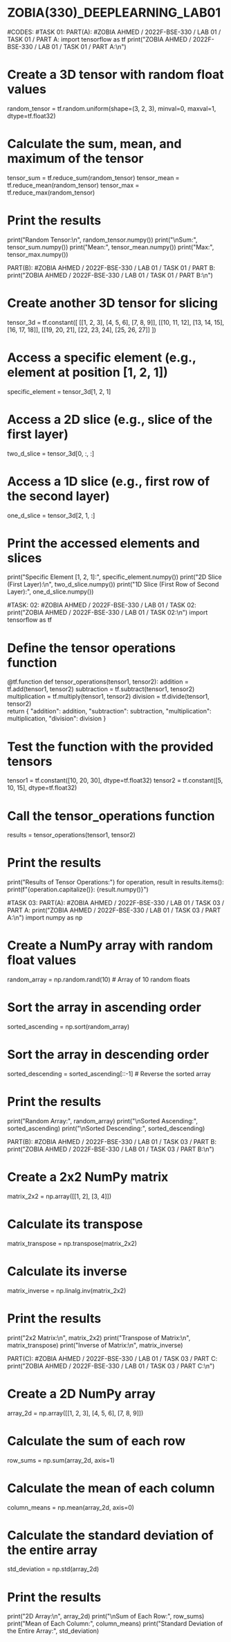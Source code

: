 # ZOBIA(330)_DEEPLEARNING_LAB01

#CODES:
#TASK 01:
PART(A):
#ZOBIA AHMED / 2022F-BSE-330 / LAB 01 / TASK 01 / PART A:
import tensorflow as tf
print("ZOBIA AHMED / 2022F-BSE-330 / LAB 01 / TASK 01 / PART A:\n")
# Create a 3D tensor with random float values
random_tensor = tf.random.uniform(shape=(3, 2, 3), minval=0, maxval=1, dtype=tf.float32)
# Calculate the sum, mean, and maximum of the tensor
tensor_sum = tf.reduce_sum(random_tensor)
tensor_mean = tf.reduce_mean(random_tensor)
tensor_max = tf.reduce_max(random_tensor)
# Print the results
print("Random Tensor:\n", random_tensor.numpy())
print("\nSum:", tensor_sum.numpy())
print("Mean:", tensor_mean.numpy())
print("Max:", tensor_max.numpy())

PART(B):
#ZOBIA AHMED / 2022F-BSE-330 / LAB 01 / TASK 01 / PART B:
print("ZOBIA AHMED / 2022F-BSE-330 / LAB 01 / TASK 01 / PART B:\n")
# Create another 3D tensor for slicing
tensor_3d = tf.constant([
    [[1, 2, 3], [4, 5, 6], [7, 8, 9]],
    [[10, 11, 12], [13, 14, 15], [16, 17, 18]],
    [[19, 20, 21], [22, 23, 24], [25, 26, 27]]
])
# Access a specific element (e.g., element at position [1, 2, 1])
specific_element = tensor_3d[1, 2, 1]
# Access a 2D slice (e.g., slice of the first layer)
two_d_slice = tensor_3d[0, :, :]
# Access a 1D slice (e.g., first row of the second layer)
one_d_slice = tensor_3d[2, 1, :]
# Print the accessed elements and slices
print("Specific Element [1, 2, 1]:", specific_element.numpy())
print("2D Slice (First Layer):\n", two_d_slice.numpy())
print("1D Slice (First Row of Second Layer):", one_d_slice.numpy())

#TASK: 02:
#ZOBIA AHMED / 2022F-BSE-330 / LAB 01 / TASK 02:
print("ZOBIA AHMED / 2022F-BSE-330 / LAB 01 / TASK 02:\n")
import tensorflow as tf
# Define the tensor operations function
@tf.function
def tensor_operations(tensor1, tensor2):
    addition = tf.add(tensor1, tensor2)
    subtraction = tf.subtract(tensor1, tensor2)
    multiplication = tf.multiply(tensor1, tensor2)
    division = tf.divide(tensor1, tensor2)   
    return {
        "addition": addition,
        "subtraction": subtraction,
        "multiplication": multiplication,
        "division": division
    }
# Test the function with the provided tensors
tensor1 = tf.constant([10, 20, 30], dtype=tf.float32)
tensor2 = tf.constant([5, 10, 15], dtype=tf.float32)
# Call the tensor_operations function
results = tensor_operations(tensor1, tensor2)
# Print the results
print("Results of Tensor Operations:")
for operation, result in results.items():
    print(f"{operation.capitalize()}: {result.numpy()}")

#TASK 03:
PART(A):
#ZOBIA AHMED / 2022F-BSE-330 / LAB 01 / TASK 03 / PART A:
print("ZOBIA AHMED / 2022F-BSE-330 / LAB 01 / TASK 03 / PART A:\n")
import numpy as np
# Create a NumPy array with random float values
random_array = np.random.rand(10)  # Array of 10 random floats
# Sort the array in ascending order
sorted_ascending = np.sort(random_array)
# Sort the array in descending order
sorted_descending = sorted_ascending[::-1]  # Reverse the sorted array
# Print the results
print("Random Array:", random_array)
print("\nSorted Ascending:", sorted_ascending)
print("\nSorted Descending:", sorted_descending)

PART(B):
#ZOBIA AHMED / 2022F-BSE-330 / LAB 01 / TASK 03 / PART B:
print("ZOBIA AHMED / 2022F-BSE-330 / LAB 01 / TASK 03 / PART B:\n")
# Create a 2x2 NumPy matrix
matrix_2x2 = np.array([[1, 2], [3, 4]])
# Calculate its transpose
matrix_transpose = np.transpose(matrix_2x2)
# Calculate its inverse
matrix_inverse = np.linalg.inv(matrix_2x2)
# Print the results
print("2x2 Matrix:\n", matrix_2x2)
print("Transpose of Matrix:\n", matrix_transpose)
print("Inverse of Matrix:\n", matrix_inverse)

PART(C):
#ZOBIA AHMED / 2022F-BSE-330 / LAB 01 / TASK 03 / PART C:
print("ZOBIA AHMED / 2022F-BSE-330 / LAB 01 / TASK 03 / PART C:\n")
# Create a 2D NumPy array
array_2d = np.array([[1, 2, 3], [4, 5, 6], [7, 8, 9]])
# Calculate the sum of each row
row_sums = np.sum(array_2d, axis=1)
# Calculate the mean of each column
column_means = np.mean(array_2d, axis=0)
# Calculate the standard deviation of the entire array
std_deviation = np.std(array_2d)
# Print the results
print("2D Array:\n", array_2d)
print("\nSum of Each Row:", row_sums)
print("Mean of Each Column:", column_means)
print("Standard Deviation of the Entire Array:", std_deviation)
